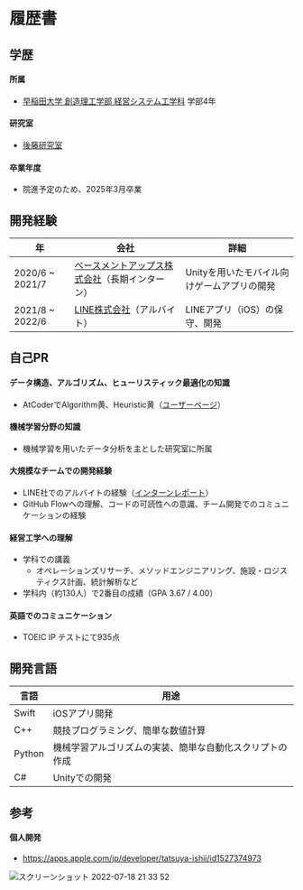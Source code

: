# 履歴書

## 学歴 

#### 所属

- [早稲田大学 創造理工学部 経営システム工学科](http://www.mgmt.waseda.ac.jp/) 学部4年

#### 研究室

- [後藤研究室](http://www.it.mgmt.waseda.ac.jp/index.html)

#### 卒業年度

- 院進予定のため、2025年3月卒業

## 開発経験

| 年 | 会社 | 詳細 |
| --- | ---- | ---- |
| 2020/6 ~ 2021/7 | [ベースメントアップス株式会社](https://basementapps.tokyo/)（長期インターン） | Unityを用いたモバイル向けゲームアプリの開発 |
| 2021/8 ~ 2022/6 | [LINE株式会社](https://linecorp.com/ja/)（アルバイト） | LINEアプリ（iOS）の保守、開発 |

## 自己PR

#### データ構造、アルゴリズム、ヒューリスティック最適化の知識
  - AtCoderでAlgorithm黄、Heuristic黄（[ユーザーページ](https://atcoder.jp/users/tishii24)）
#### 機械学習分野の知識
  - 機械学習を用いたデータ分析を主とした研究室に所属
#### 大規模なチームでの開発経験  
  - LINE社でのアルバイトの経験（[インターンレポート](https://engineering.linecorp.com/ja/blog/internship2021-ios-browser-ui/)）
  - GitHub Flowへの理解、コードの可読性への意識、チーム開発でのコミュニケーションの経験
#### 経営工学への理解
  - 学科での講義
    - オペレーションズリサーチ、メソッドエンジニアリング、施設・ロジスティクス計画、統計解析など
  - 学科内（約130人）で2番目の成績（GPA 3.67 / 4.00）
#### 英語でのコミュニケーション
  - TOEIC IP テストにて935点

## 開発言語

| 言語 | 用途 |
| --- | ---- |
| Swift | iOSアプリ開発 |
| C++ | 競技プログラミング、簡単な数値計算 |
| Python | 機械学習アルゴリズムの実装、簡単な自動化スクリプトの作成 |
| C# | Unityでの開発 |

## 参考

#### 個人開発

- https://apps.apple.com/jp/developer/tatsuya-ishii/id1527374973

![スクリーンショット 2022-07-18 21 33 52](https://user-images.githubusercontent.com/64118114/179512136-89552532-6248-49e2-b45c-2e30113e077a.png)
